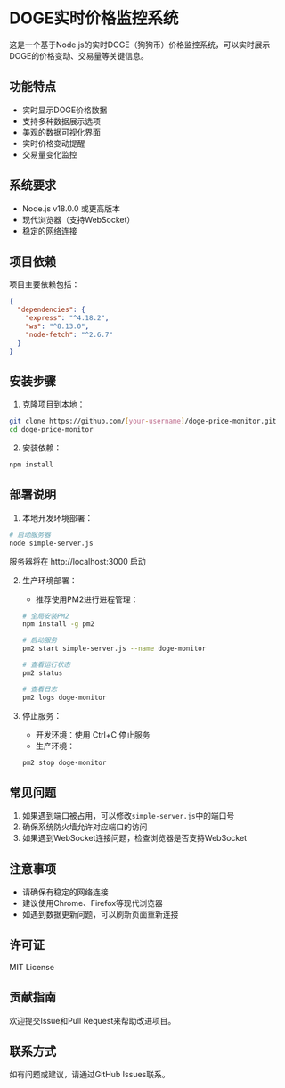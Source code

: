 # DOGE实时价格监控系统

这是一个基于Node.js的实时DOGE（狗狗币）价格监控系统，可以实时展示DOGE的价格变动、交易量等关键信息。

## 功能特点

- 实时显示DOGE价格数据
- 支持多种数据展示选项
- 美观的数据可视化界面
- 实时价格变动提醒
- 交易量变化监控

## 系统要求

- Node.js v18.0.0 或更高版本
- 现代浏览器（支持WebSocket）
- 稳定的网络连接

## 项目依赖

项目主要依赖包括：

```json
{
  "dependencies": {
    "express": "^4.18.2",
    "ws": "^8.13.0",
    "node-fetch": "^2.6.7"
  }
}
```

## 安装步骤

1. 克隆项目到本地：
```bash
git clone https://github.com/[your-username]/doge-price-monitor.git
cd doge-price-monitor
```

2. 安装依赖：
```bash
npm install
```

## 部署说明

1. 本地开发环境部署：
```bash
# 启动服务器
node simple-server.js
```
服务器将在 http://localhost:3000 启动

2. 生产环境部署：
   - 推荐使用PM2进行进程管理：
   ```bash
   # 全局安装PM2
   npm install -g pm2
   
   # 启动服务
   pm2 start simple-server.js --name doge-monitor
   
   # 查看运行状态
   pm2 status
   
   # 查看日志
   pm2 logs doge-monitor
   ```

3. 停止服务：
   - 开发环境：使用 Ctrl+C 停止服务
   - 生产环境：
   ```bash
   pm2 stop doge-monitor
   ```

## 常见问题

1. 如果遇到端口被占用，可以修改`simple-server.js`中的端口号
2. 确保系统防火墙允许对应端口的访问
3. 如果遇到WebSocket连接问题，检查浏览器是否支持WebSocket

## 注意事项

- 请确保有稳定的网络连接
- 建议使用Chrome、Firefox等现代浏览器
- 如遇到数据更新问题，可以刷新页面重新连接

## 许可证

MIT License

## 贡献指南

欢迎提交Issue和Pull Request来帮助改进项目。

## 联系方式

如有问题或建议，请通过GitHub Issues联系。 